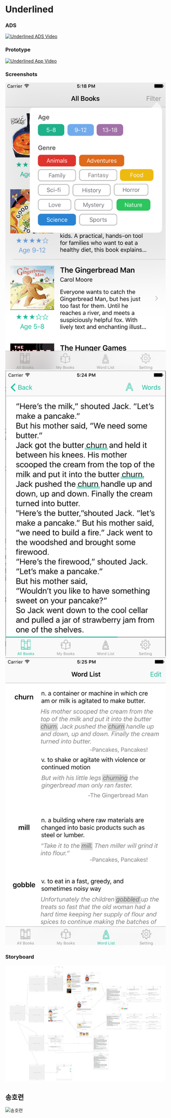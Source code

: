 # Underlined

### ADS
[![Underlined ADS Video](https://i.ytimg.com/s_vi/-CiorEPdGZA/hqdefault.jpg?sqp=COiBtrMF&rs=AOn4CLDXDRt_9miiKMfNLm5ntoDs27tLiQ)](https://www.youtube.com/watch?v=-CiorEPdGZA)

### Prototype
[![Underlined App Video](https://i.ytimg.com/s_vi/OFWlAbF3Rh0/hqdefault.jpg?sqp=COiBtrMF&rs=AOn4CLDgN6RbJXARK39x9rs6_Bk-Ns4GQQ)](https://www.youtube.com/watch?v=OFWlAbF3Rh0)

### Screenshots
![Underlined Screenshot1](https://raw.githubusercontent.com/CodersHigh/IIDCatalog2015/master/HoryunSong/Presentation/UnderlinedScreenshot1.png)
![Underlined Screenshot2](https://raw.githubusercontent.com/CodersHigh/IIDCatalog2015/master/HoryunSong/Presentation/UnderlinedScreenshot2.png)
![Underlined Screenshot3](https://raw.githubusercontent.com/CodersHigh/IIDCatalog2015/master/HoryunSong/Presentation/UnderlinedScreenshot3.png)

### Storyboard
![Underlined Screenshot1](https://raw.githubusercontent.com/CodersHigh/IIDCatalog2015/master/HoryunSong/Presentation/UnderlinedStoryboard.png)


## 송호련
![송호련](http://yonseiiid.com/images/people/students/2012/2012HoryunSong.png)